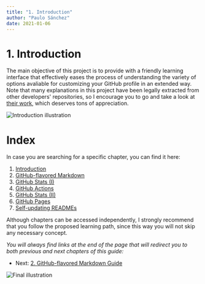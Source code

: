 ```yaml
---
title: "1. Introduction"
author: "Paulo Sánchez"
date: 2021-01-06
---
```


# 1. Introduction

The main objective of this project is to provide with a friendly learning interface that effectively eases the process of understanding the variety of options avaliable for customizing your GitHub profile in an extended way. Note that many explanations in this project have been legally extracted from other developers' repositories, so I encourage you to go and take a look at [their work](https://erlete.github.io/github-customization-guide/accreditations/sources.html), which deserves tons of appreciation.

<img src="https://erlete.github.io/github-customization-guide/illustrations/programmer-5.svg" alt="Introduction illustration">

# Index

In case you are searching for a specific chapter, you can find it here:

1. [Introduction](https://erlete.github.io/github-customization-guide/)
2. [GitHub-flavored Markdown](https://erlete.github.io/github-customization-guide/guides/markdown-guide.html)
3. [GitHub Stats (I)](https://erlete.github.io/github-customization-guide/guides/stats-guide-1.html)
4. [GitHub Actions](https://erlete.github.io/github-customization-guide/guides/actions-guide.hmtl)
5. [GitHub Stats (II)](https://erlete.github.io/github-customization-guide/guides/actions-guide-2.html)
6. [GitHub Pages](https://erlete.github.io/github-customization-guide/guides/pages-guide.html)
7. [Self-updating READMEs]()

Although chapters can be accessed independently, I strongly recommend that you follow the proposed learning path, since this way you will not skip any necessary concept.

_You will always find links at the end of the page that will redirect you to both previous and next chapters of this guide:_

* Next: [2. GitHub-flavored Markdown Guide](https://erlete.github.io/github-customization-guide/guides/markdown-guide.html)

<img src="https://erlete.github.io/github-customization-guide/illustrations/friendly-3.svg" alt="Final illustration">
